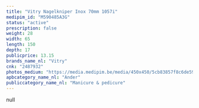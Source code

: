 ```yaml
---
title: "Vitry Nagelkniper Inox 70mm 1057i"
medipim_id: "M590485A3G"
status: "active"
prescription: false
weight: 28
width: 65
length: 150
depth: 17
publicprice: 13.15
brands_name_nl: "Vitry"
cnk: "2487932"
photos_medium: "https://media.medipim.be/media/450x450/5cb83857f8c6de59f697cf2eae27e620.jpg"
apbcategory_name_nl: "Ander"
publiccategory_name_nl: "Manicure & pedicure"
---
```

null
